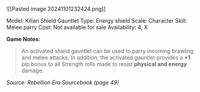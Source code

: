 ![[Pasted image 20241101232424.png]]

Model: Kilian Shield Gauntlet
Type: Energy shield
Scale: Character
Skill: Melee parry
Cost: Not available for sale
Availability: 4, X

**Game Notes:** 
> An activated shield gauntlet can be used to parry incoming brawling and melee attacks. In addition, the activated gauntlet provides a **+1** pip bonus to all Strength rolls made to resist **physical and energy** damage.

*Source: Rebellion Era Sourcebook (page 49)*